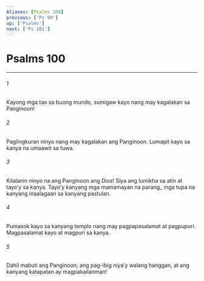 ```yaml
---
Aliases: [Psalms 100]
previous: ['Ps 99']
up: ['Psalms']
next: ['Ps 101']
---
```

# Psalms 100

***






















###### 1 










Kayong mga tao sa buong mundo, sumigaw kayo nang may kagalakan sa Panginoon! 





















###### 2 










Paglingkuran ninyo nang may kagalakan ang Panginoon. Lumapit kayo sa kanya na umaawit sa tuwa. 





















###### 3 










Kilalanin ninyo na ang Panginoon ang Dios! Siya ang lumikha sa atin at tayoʼy sa kanya. Tayoʼy kanyang mga mamamayan na parang_ mga tupa na kanyang inaalagaan sa kanyang pastulan. 





















###### 4 










Pumasok kayo sa kanyang templo nang may pagpapasalamat at pagpupuri. Magpasalamat kayo at magpuri sa kanya. 





















###### 5 










Dahil mabuti ang Panginoon; ang pag-ibig niyaʼy walang hanggan, at ang kanyang katapatan ay magpakailanman!
